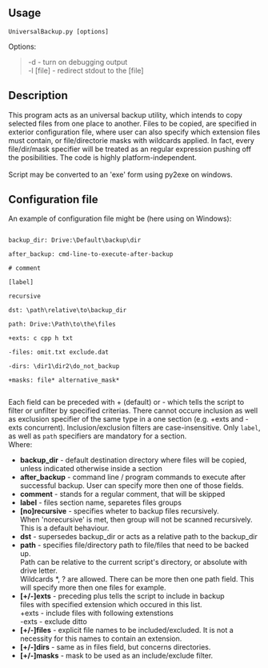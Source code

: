 Usage
------------------------------

    UniversalBackup.py [options]
Options:<br/>
>  -d          - turn on debugging output<br/>
>  -l [file]   - redirect stdout to the [file]<br/>

Description 
------------------------------

This program acts as an universal backup utility, which intends
to copy selected files from one place to another. Files to be copied,
are specified in exterior configuration file, where user can also specify
which extension files must contain, or file/directorie masks with
wildcards applied. In fact, every file/dir/mask specifier will
be treated as an regular expression pushing off the posibilities.
The code is highly platform-independent.<br/>
<br/>
Script may be converted to an 'exe' form using py2exe on windows.

Configuration file
------------------------------
An example of configuration file might be (here using on Windows):<br/>

<code>
backup_dir: Drive:\Default\backup\dir<br/>
after_backup: cmd-line-to-execute-after-backup<br/>
# comment<br/>
[label]<br/>
recursive<br/>
dst: \path\relative\to\backup_dir<br/>
path: Drive:\Path\to\the\files<br/>
+exts: c cpp h txt<br/>
-files: omit.txt exclude.dat<br/>
-dirs: \dir1\dir2\do_not_backup<br/>
+masks: file* alternative_mask*<br/>
</code>

Each field can be preceded with + (default) or - which
tells the script to filter or unfilter by specified criterias.
There cannot occure inclusion as well as exclusion specifier of
the same type in a one section (e.g. +exts and -exts concurrent).
Inclusion/exclusion filters are case-insensitive.
Only `label`, as well as `path` specifiers are mandatory for a section.<br/>
Where:<br/>
  - **backup_dir** - default destination directory where files will be copied, unless indicated otherwise inside a section
  - **after_backup** - command line / program commands to execute after successful backup. User can specify more then one of those fields.
  - **comment** - stands for a regular comment, that will be skipped
  - **label** - files section name, separetes files groups
  - **[no]recursive** - specifies wheter to backup files recursively.<br/>
          When 'norecursive' is met, then group will not be scanned recursively. This is a default behaviour.<br/>
  - **dst** - supersedes backup_dir or acts as a relative path to the backup_dir
  - **path** - specifies file/directory path to file/files that need to be backed up.<br/>
          Path can be relative to the current script's directory, or absolute with drive letter.<br/>
          Wildcards *, ? are allowed. There can be more then one path field. This will specify more then one files for example.
  - **[+/-]exts** - preceding plus tells the script to include in backup<br/>
          files with specified extension which occured in this list.<br/>
          +exts - include files with following extenstions<br/>
          -exts - exclude ditto<br/>
  - **[+/-]files** - explicit file names to be included/excluded. It is not a necessity for this names to contain an extension.
  - **[+/-]dirs** - same as in files field, but concerns directories.
  - **[+/-]masks** - mask to be used as an include/exclude filter.
